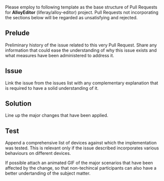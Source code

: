 Please employ to following template as the base structure of Pull Requests for **AlloyEditor** (liferay/alloy-editor) project. Pull Requests not incorporating the sections below will be regarded as unsatisfying and rejected. 

## Prelude
Preliminary history of the issue related to this very Pull Request. Share any information that could ease the understanding of why this issue exists and what measures have been administered to address it.

## Issue
Link the issue from the issues list with any complementary explanation that is required to have a solid understanding of it.

## Solution
Line up the major changes that have been applied. 

## Test
Append a comprehensive list of devices against which the implementation was tested. This is relevant only if the issue described incorporates various behaviours on different devices.

If possible attach an animated GIF of the major scenarios that have been affected by the change, so that non-techincal participants can also have a better undertanding of the subject matter. 
